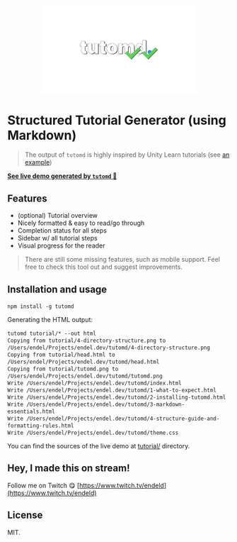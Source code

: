 <div align="center">
<img src="https://github.com/endel/tutomd/blob/master/logo.png?raw=1" width="70%" alt="tutomd" />
</div>

# Structured Tutorial Generator (using Markdown)

> The output of `tutomd` is highly inspired by Unity Learn tutorials (see [an example](https://learn.unity.com/project/introduction-to-visual-scripting?uv=2021.1))

**[See live demo generated by `tutomd` 🐶](https://endel.dev/tutomd/)**

## Features

- (optional) Tutorial overview
- Nicely formatted & easy to read/go through
- Completion status for all steps
- Sidebar w/ all tutorial steps
- Visual progress for the reader

> There are still some missing features, such as mobile support. Feel free to
> check this tool out and suggest improvements.

## Installation and usage

```
npm install -g tutomd
```

Generating the HTML output:

```
tutomd tutorial/* --out html
Copying from tutorial/4-directory-structure.png to /Users/endel/Projects/endel.dev/tutomd/4-directory-structure.png
Copying from tutorial/head.html to /Users/endel/Projects/endel.dev/tutomd/head.html
Copying from tutorial/tutomd.png to /Users/endel/Projects/endel.dev/tutomd/tutomd.png
Write /Users/endel/Projects/endel.dev/tutomd/index.html
Write /Users/endel/Projects/endel.dev/tutomd/1-what-to-expect.html
Write /Users/endel/Projects/endel.dev/tutomd/2-installing-tutomd.html
Write /Users/endel/Projects/endel.dev/tutomd/3-markdown-essentials.html
Write /Users/endel/Projects/endel.dev/tutomd/4-structure-guide-and-formatting-rules.html
Write /Users/endel/Projects/endel.dev/tutomd/theme.css
```

You can find the sources of the live demo at [tutorial/](https://github.com/endel/tutomd/tree/master/tutorial) directory.

## Hey, I made this on stream!

Follow me on Twitch 😋 [https://www.twitch.tv/endeld](https://www.twitch.tv/endeld)

## License

MIT.
